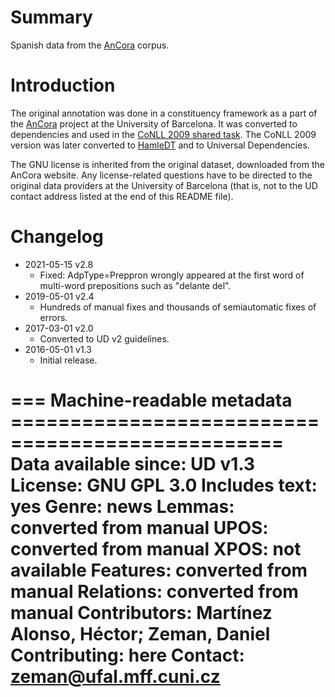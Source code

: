 # Summary

Spanish data from the [AnCora](http://clic.ub.edu/corpus/) corpus.


# Introduction

The original annotation was done in a constituency framework as a part of the
[AnCora](http://clic.ub.edu/corpus/) project at the University of Barcelona.
It was converted to dependencies and used in the
[CoNLL 2009 shared task](https://ufal.mff.cuni.cz/conll2009-st/index.html).
The CoNLL 2009 version was later converted to
[HamleDT](https://ufal.mff.cuni.cz/hamledt) and to Universal Dependencies.

The GNU license is inherited from the original dataset, downloaded from
the AnCora website. Any license-related questions have to be directed to
the original data providers at the University of Barcelona (that is, not
to the UD contact address listed at the end of this README file).


# Changelog

* 2021-05-15 v2.8
  * Fixed: AdpType=Preppron wrongly appeared at the first word of multi-word
    prepositions such as "delante del".
* 2019-05-01 v2.4
  * Hundreds of manual fixes and thousands of semiautomatic fixes of errors.
* 2017-03-01 v2.0
  * Converted to UD v2 guidelines.
* 2016-05-01 v1.3
  * Initial release.


=== Machine-readable metadata =================================================
Data available since: UD v1.3
License: GNU GPL 3.0
Includes text: yes
Genre: news
Lemmas: converted from manual
UPOS: converted from manual
XPOS: not available
Features: converted from manual
Relations: converted from manual
Contributors: Martínez Alonso, Héctor; Zeman, Daniel
Contributing: here
Contact: zeman@ufal.mff.cuni.cz
===============================================================================
